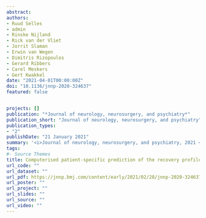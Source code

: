 ```yaml
---
abstract: 
authors:
- Ruud Selles
- admin
- Rinske Nijland
- Rick van der Vliet
- Jorrit Slaman
- Erwin van Wegen
- Dimitris Rizopoulos
- Gerard Ribbers
- Carel Meskers
- Gert Kwakkel
date: "2021-04-01T00:00:00Z"
doi: "10.1136/jnnp-2020-324637"
featured: false


projects: []
publication: "*Journal of neurology, neurosurgery, and psychiatry*"
publication_short: "Journal of neurology, neurosurgery, and psychiatry"
publication_types: 
- "2"
publishDate: "21 January 2021"
summary: '<i>Journal of neurology, neurosurgery, and psychiatry, 2021 </i>'
tags:
#- Source Themes
title: Computerised patient-specific prediction of the recovery profile of upper limb capacity within stroke services. The next step.
url_code: ""
url_dataset: ""
url_pdf: https://jnnp.bmj.com/content/early/2021/02/28/jnnp-2020-324637.long
url_poster: ""
url_project: ""
url_slides: ""
url_source: ""
url_video: ""
---
```

